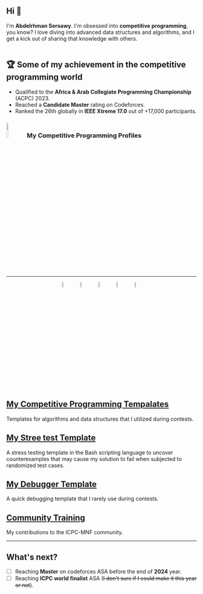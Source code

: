 ## Hi 👋

I'm **Abdelrhman Sersawy**. I'm obsessed into **competitive programming**, you know? I love diving into advanced data structures and algorithms, and I get a kick out of sharing that knowledge with others.
<br><br>
## 🏆 Some of my achievement in the competitive programming world
- Qualified to the **Africa & Arab Collegiate Programming Championship** (ACPC) 2023.
- Reached a **Candidate Master** rating on Codeforces.
- Ranked the 26th globally in **IEEE Xtreme 17.0** out of +17,000 participants.


<h3 align="left"> 
<img src="https://media4.giphy.com/media/dMLmQfCO7lCA2gX3tw/giphy.gif?cid=ecf05e47ak6mwfu812269zzr8ydv529109qzpb8rszwnja9e&rid=giphy.gif&ct=s" width="10%"/> <span>My Competitive Programming Profiles</span>
</h3>

---

<p align="center">
   <a href="https://icpc.global/ICPCID/8E71R8OCE30K"><img src="https://iili.io/HTsBUfS.png" alt="ICPC Global" width="6%"/></a>&emsp; 
  <a href="https://codeforces.com/profile/sersawy"><img src="https://img.icons8.com/external-tal-revivo-shadow-tal-revivo/50/000000/external-codeforces-programming-competitions-and-contests-programming-community-logo-shadow-tal-revivo.png" alt="Code Forces" width="6%"/></a>&emsp; 
  <a href="https://atcoder.jp/users/sersawy"><img src="https://img.atcoder.jp/logo/atcoder/logo_transparent.png" alt="AtCoder" width="6%"/></a>&emsp; 
 <a href="https://www.codechef.com/users/sersawy"><img src="https://img.icons8.com/color/50/000000/codechef.png" alt="Code Chef" width="6%"/></a>&emsp; 
 <a href="https://leetcode.com/sersawy/"><img src="https://img.icons8.com/external-tal-revivo-shadow-tal-revivo/50/000000/external-level-up-your-coding-skills-and-quickly-land-a-job-logo-shadow-tal-revivo.png" alt="LeetCode" width="6%"/></a>&emsp; 

</p>


<br><br>
## [My Competitive Programming Tempalates](CP_Templates)
Templates for algorithms and data structures that I utilized during contests.

## [My Stree test Template](stress%20test)
 A stress testing template in the Bash scripting language to uncover counterexamples that may cause my solution to fail when subjected to randomized test cases.

## [My Debugger Template](debugger)
A quick debugging template that I rarely use during contests.

## [Community Training](/MenofiaCPC)
My contributions to the ICPC-MNF community.

---

## What's next?
- [ ] Reaching **Master** on codeforces ASA before the end of **2024** year.
- [ ] Reaching **ICPC world finalist** ASA (~~I don't sure if I could make it this year or not~~). 
